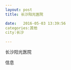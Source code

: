 ```yaml
--- 
layout: post 
title: 长沙阳光医院

date:   2016-05-03 13:39:56 
categories:其他  
city:长沙
  
--- 
```

   
长沙阳光医院

信息

